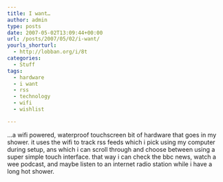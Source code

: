 ```yaml
---
title: I want…
author: admin
type: posts
date: 2007-05-02T13:09:44+00:00
url: /posts/2007/05/02/i-want/
yourls_shorturl:
  - http://lobban.org/i/8t
categories:
  - Stuff
tags:
  - hardware
  - i want
  - rss
  - technology
  - wifi
  - wishlist

---
```

&#8230;a wifi powered, waterproof touchscreen bit of hardware that goes in my shower. it uses the wifi to track rss feeds which i pick using my computer during setup, ans which i can scroll through and choose between using a super simple touch interface. that way i can check the bbc news, watch a wee podcast, and maybe listen to an internet radio station while i have a long hot shower.